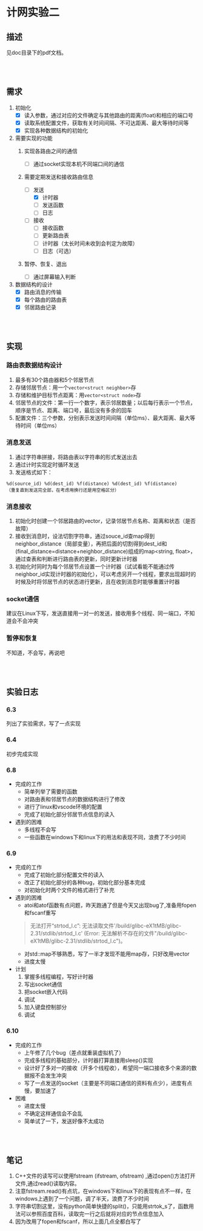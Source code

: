 # 计网实验二

## 描述

见doc目录下的pdf文档。

<br></br>

## 需求

1.  初始化
    -   [x] 读入参数，通过对应的文件确定与其他路由的距离(float)和相应的端口号
    -   [x] 读取系统配置文件，获取有关时间间隔、不可达距离、最大等待时间等
    -   [x] 实现各种数据结构的初始化
2.  需要实现的功能
    1. 实现各路由之间的通信
        - [ ] 通过socket实现本机不同端口间的通信
    2. 需要定期发送和接收路由信息

       - [ ] 发送
           - [x] 计时器
           - [ ] 发送函数
           - [ ] 日志

       - [ ] 接收
           - [ ] 接收函数
           - [ ] 更新路由表
           - [ ] 计时器（太长时间未收到会判定为故障）
           - [ ] 日志（可选）
    3. 暂停、恢复、退出
       - [ ] 通过屏幕输入判断
3.  数据结构的设计
	- [x] 路由消息的传输
	- [x] 每个路由的路由表
	- [x] 邻居路由记录

<br></br>

## 实现

### 路由表数据结构设计

1. 最多有30个路由器和5个邻居节点
2. 存储邻居节点：用一个`vector<struct neighbor>`存
3. 存储和维护目标节点距离：用`vector<struct node>`存
4. 邻居节点的文件：第一行一个数字，表示邻居数量；以后每行表示一个节点，顺序是节点、距离、端口号，最后没有多余的回车
5. 配置文件：三个参数，分别表示发送时间间隔（单位ms）、最大距离、最大等待时间（单位ms）

### 消息发送

1. 通过字符串拼接，将路由表以字符串的形式发送出去
2. 通过计时实现定时循环发送
3. 发送格式如下：
```
%d(source_id) %d(dest_id) %f(distance) %d(dest_id) %f(distance)
（重复直到发送完全部，在考虑用换行还是用空格区分）
```

### 消息接收

1. 初始化时创建一个邻居路由的vector<struct neighbor>，记录邻居节点名称、距离和状态（是否故障）
2. 接收到消息时，设法切割字符串，通过souce_id查map得到neighbor_distance（局部变量），再把后面的切割得到dest_id和(final_distance=distance+neighbor_distance)组成的map<string, float>，通过查表和判断进行路由表的更新，同时更新计时器
3. 初始化时同时为每个邻居节点设置一个计时器（试试看能不能通过传neighbor_id实现计时器的初始化），可以考虑另开一个线程，要求出现超时的时候及时将邻居节点的状态进行更新，且在收到消息时能够重置计时器

### socket通信

建议在Linux下写，发送直接用一对一的发送，接收用多个线程、同一端口，不知道会不会冲突

### 暂停和恢复

不知道，不会写，再说吧

<br></br>

## 实验日志

### 6.3

列出了实验需求，写了一点实现

### 6.4

初步完成实现

### 6.8

- 完成的工作
    - 简单列举了需要的函数
    - 对路由表和邻居节点的数据结构进行了修改
    - 进行了linux和vscode环境的配置
    - 完成了初始化部分邻居节点信息的读入
- 遇到的困难
    - 多线程不会写
    - 一些函数在windows下和linux下的用法和表现不同，浪费了不少时间

### 6.9
- 完成的工作
  - 完成了初始化部分配置文件的读入
  - 改正了初始化部分的各种bug，初始化部分基本完成
  - 对初始化时两个文件的格式进行了补充
- 遇到的困难
  - atoi和atof函数有点问题，昨天跑通了但是今天又出现bug了,准备用fopen和fscanf重写
  > 无法打开“strtod_l.c”: 无法读取文件'/build/glibc-eX1tMB/glibc-2.31/stdlib/strtod_l.c' (Error: 无法解析不存在的文件"/build/glibc-eX1tMB/glibc-2.31/stdlib/strtod_l.c")。
  - 对std::map不够熟悉，写了一半才发现不能用map存，只好改用vector
  - 进度太慢
- 计划
  1. 掌握多线程编程，写好计时器
  2. 写出socket通信
  3. 把socket嵌入代码
  4. 调试
  5. 加入键盘控制部分
  6. 调试

### 6.10
- 完成的工作
  - 上午修了几个bug（差点就重装虚拟机了）
  - 完成多线程的基础部分，计时器打算直接用sleep()实现
  - 设计好了多对一的接收（开多个线程收），希望同一端口接收多个来源的数据报不会发生冲突
  - 写了一点发送的socket（主要是不同端口通信的资料有点少），进度有点慢，要加速了
- 困难
  - 进度太慢
  - 不确定这样通信会不会乱
  - 简单试了一下，发送好像不太成功

<br></br>

## 笔记
1. C++文件的读写可以使用fstream (ifstream, ofstream) ,通过open()方法打开文件,通过read()读取内容。
2. 注意fstream.read()有点坑，在windows下和linux下的表现有点不一样，在windows上遇到了一个问题，调了半天，浪费了不少时间
3. 字符串切割这里，没有python简单快捷的split()，只能用strtok_s了，函数用法可以参照百度百科，读取完一行之后就将对应的节点信息加入
4. 因为改用了fopen和fscanf，所以上面几点全都白写了